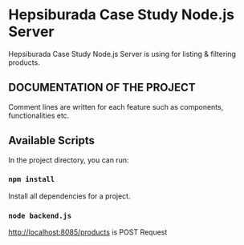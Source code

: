 # Hepsiburada Case Study Node.js Server

Hepsiburada Case Study Node.js Server is using for listing & filtering products.

## DOCUMENTATION OF THE PROJECT

Comment lines are written for each feature such as components, functionalities etc.

## Available Scripts

In the project directory, you can run:

### `npm install`

Install all dependencies for a project.

### `node backend.js`

[http://localhost:8085/products](http://localhost:8085/products) is POST Request


